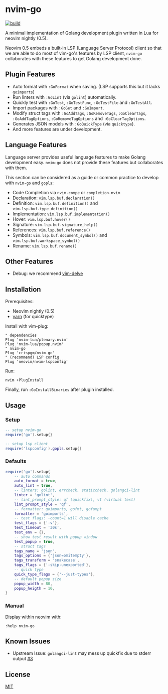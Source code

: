 # nvim-go

[![build](https://github.com/crispgm/nvim-go/actions/workflows/ci.yml/badge.svg)](https://github.com/crispgm/nvim-go/actions/workflows/ci.yml)

A minimal implementation of Golang development plugin written in Lua for neovim nightly (0.5).

Neovim 0.5 embeds a built-in LSP (Language Server Protocol) client so that
we are able to do most of vim-go's features by LSP client,
`nvim-go` collaborates with these features to get Golang development done.

## Plugin Features

- Auto format with `:GoFormat` when saving. (LSP supports this but it lacks `goimports`)
- Run linters with `:GoLint` (via `golint`) automatically.
- Quickly test with `:GoTest`, `:GoTestFunc`, `:GoTestFile` and `:GoTestAll`.
- Import packages with `:GoGet` and `:GoImport`.
- Modify struct tags with `:GoAddTags`, `:GoRemoveTags`, `:GoClearTags`, `:GoAddTagOptions`, `:GoRemoveTagOptions` and `:GoClearTagOptions`.
- Generates JSON models with `:GoQuickType` (via `quicktype`).
- And more features are under development.

## Language Features

Language server provides useful language features to make Golang development easy.
`nvim-go` does not provide these features but collaborates with them.

This section can be considered as a guide or common practice to develop with `nvim-go` and `gopls`:
- Code Completion via `nvim-compe` or `completion.nvim`
- Declaration: `vim.lsp.buf.declaration()`
- Definition: `vim.lsp.buf.definition()` and `vim.lsp.buf.type_definition()`
- Implementation: `vim.lsp.buf.implementation()`
- Hover: `vim.lsp.buf.hover()`
- Signature: `vim.lsp.buf.signature_help()`
- References: `vim.lsp.buf.reference()`
- Symbols: `vim.lsp.buf.document_symbol()` and `vim.lsp.buf.workspace_symbol()`
- Rename: `vim.lsp.buf.rename()`

## Other Features

- Debug: we recommend [vim-delve](https://github.com/sebdah/vim-delve)

## Installation

Prerequisites:
- Neovim nightly (0.5)
- [yarn](http://yarnpkg.com) (for quicktype)

Install with vim-plug:
```viml
" dependencies
Plug 'nvim-lua/plenary.nvim'
Plug 'nvim-lua/popup.nvim'
" nvim-go
Plug 'crispgm/nvim-go'
" (recommend) LSP config
Plug 'neovim/nvim-lspconfig'
```

Run:
```shell
nvim +PlugInstall
```

Finally, run `:GoInstallBinaries` after plugin installed.

## Usage

### Setup

```lua
-- setup nvim-go
require('go').setup{}

-- setup lsp client
require('lspconfig').gopls.setup{}
```

### Defaults

```lua
require('go').setup{
    -- auto commands
    auto_format = true,
    auto_lint = true,
    -- linters: golint, errcheck, staticcheck, golangci-lint
    linter = 'golint',
    -- lint_prompt_style: qf (quickfix), vt (virtual text)
    lint_prompt_style = 'qf',
    -- formatter: goimports, gofmt, gofumpt
    formatter = 'goimports',
    -- test flags: -count=1 will disable cache
    test_flags = {'-v'},
    test_timeout = '30s',
    test_env = {},
    -- show test result with popup window
    test_popup = true,
    -- struct tags
    tags_name = 'json',
    tags_options = {'json=omitempty'},
    tags_transform = 'snakecase',
    tags_flags = {'-skip-unexported'},
    -- quick type
    quick_type_flags = {'--just-types'},
	-- default popup size
	popup_width = 80,
	popup_heigth = 10,
}
```

### Manual

Display within neovim with:
```vim
:help nvim-go
```

## Known Issues

- Upstream Issue: `golangci-lint` may mess up quickfix due to stderr output [#3](https://github.com/crispgm/nvim-go/issues/3)

## License

[MIT](/LICENSE)
